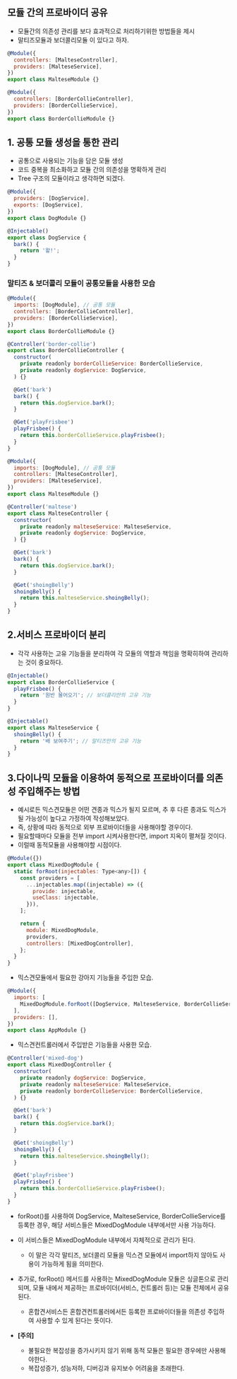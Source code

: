 ## 모듈 간의 프로바이더 공유

- 모듈간의 의존성 관리를 보다 효과적으로 처리하기위한 방법들을 제시
- 말티즈모듈과 보더콜리모듈 이 있다고 하자.

```javascript
@Module({
  controllers: [MalteseController],
  providers: [MalteseService],
})
export class MalteseModule {}
```

```javascript
@Module({
  controllers: [BorderCollieController],
  providers: [BorderCollieService],
})
export class BorderCollieModule {}
```

## 1. 공통 모듈 생성을 통한 관리

- 공통으로 사용되는 기능을 담은 모듈 생성
- 코드 중복을 최소화하고 모듈 간의 의존성을 명확하게 관리
- Tree 구조의 모듈이라고 생각하면 되겠다.

```javascript
@Module({
  providers: [DogService],
  exports: [DogService],
})
export class DogModule {}
```

```javascript
@Injectable()
export class DogService {
  bark() {
    return '왈!';
  }
}
```

### 말티즈 & 보더콜리 모듈이 공통모듈을 사용한 모습

```javascript
@Module({
  imports: [DogModule], // 공통 모듈
  controllers: [BorderCollieController],
  providers: [BorderCollieService],
})
export class BorderCollieModule {}
```

```javascript
@Controller('border-collie')
export class BorderCollieController {
  constructor(
    private readonly borderCollieService: BorderCollieService,
    private readonly dogService: DogService,
  ) {}

  @Get('bark')
  bark() {
    return this.dogService.bark();
  }

  @Get('playFrisbee')
  playFrisbee() {
    return this.borderCollieService.playFrisbee();
  }
}
```

```javascript
@Module({
  imports: [DogModule], // 공통 모듈
  controllers: [MalteseController],
  providers: [MalteseService],
})
export class MalteseModule {}
```

```javascript
@Controller('maltese')
export class MalteseController {
  constructor(
    private readonly malteseService: MalteseService,
    private readonly dogService: DogService,
  ) {}

  @Get('bark')
  bark() {
    return this.dogService.bark();
  }

  @Get('shoingBelly')
  shoingBelly() {
    return this.malteseService.shoingBelly();
  }
}
```

## 2.서비스 프로바이더 분리

- 각각 사용하는 고유 기능들을 분리하여 각 모듈의 역할과 책임을 명확히하여 관리하는 것이 중요하다.

```javascript
@Injectable()
export class BorderCollieService {
  playFrisbee() {
    return '원반 물어오기'; // 보더콜리만의 고유 기능
  }
}
```

```javascript
@Injectable()
export class MalteseService {
  shoingBelly() {
    return '배 보여주기'; // 말티즈만의 고유 기능
  }
}
```

## 3.다이나믹 모듈을 이용하여 동적으로 프로바이더를 의존성 주입해주는 방법

- 예시로든 믹스견모듈은 어떤 견종과 믹스가 될지 모르며, 추 후 다른 종과도 믹스가 될 가능성이 높다고 가정하여 작성해보았다.
- 즉, 상황에 따라 동적으로 외부 프로바이더들을 사용해야할 경우이다.
- 필요할때마다 모듈을 전부 import 시켜사용한다면, import 지옥이 펼쳐질 것이다.
- 이럴때 동적모듈을 사용해야할 시점이다.

```javascript
@Module({})
export class MixedDogModule {
  static forRoot(injectables: Type<any>[]) {
    const providers = [
      ...injectables.map((injectable) => ({
        provide: injectable,
        useClass: injectable,
      })),
    ];

    return {
      module: MixedDogModule,
      providers,
      controllers: [MixedDogController],
    };
  }
}
```

- 믹스견모듈에서 필요한 강아지 기능들을 주입한 모습.

```javascript
@Module({
  imports: [
    MixedDogModule.forRoot([DogService, MalteseService, BorderCollieService]),
  ],
  providers: [],
})
export class AppModule {}
```

- 믹스견컨트롤러에서 주입받은 기능들을 사용한 모습.

```javascript
@Controller('mixed-dog')
export class MixedDogController {
  constructor(
    private readonly dogService: DogService,
    private readonly malteseService: MalteseService,
    private readonly borderCollieService: BorderCollieService,
  ) {}

  @Get('bark')
  bark() {
    return this.dogService.bark();
  }

  @Get('shoingBelly')
  shoingBelly() {
    return this.malteseService.shoingBelly();
  }

  @Get('playFrisbee')
  playFrisbee() {
    return this.borderCollieService.playFrisbee();
  }
}

```

- forRoot()를 사용하여 DogService, MalteseService, BorderCollieService를 등록한 경우, 해당 서비스들은 MixedDogModule 내부에서만 사용 가능하다.
- 이 서비스들은 MixedDogModule 내부에서 자체적으로 관리가 된다.
  - 이 말은 각각 말티즈, 보더콜리 모듈을 믹스견 모듈에서 import하지 않아도 사용이 가능하게 됨을 의미한다.
- 추가로, forRoot() 메서드를 사용하는 MixedDogModule 모듈은 싱글톤으로 관리되며, 모듈 내에서 제공하는 프로바이더(서비스, 컨트롤러 등)는 모듈 전체에서 공유된다.

  - 혼합견서비스든 혼합견컨트롤러에서든 등록한 프로바이더들을 의존성 주입하여 사용할 수 있게 된다는 뜻이다.

- **[주의]**
  - 불필요한 복잡성을 증가시키지 않기 위해 동적 모듈은 필요한 경우에만 사용해야한다.
  - 복잡성증가, 성능저하, 디버깅과 유지보수 어려움을 초래한다.

